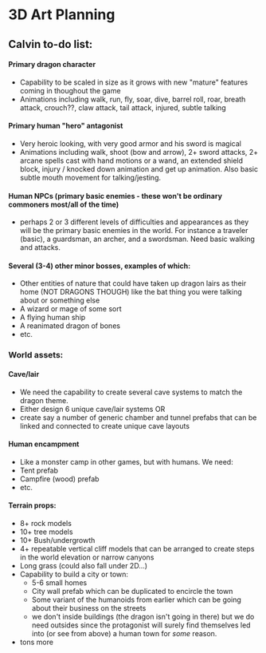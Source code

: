 # 3D Art Planning
## Calvin to-do list:
#### Primary dragon character
- Capability to be scaled in size as it grows with new "mature" features coming in thoughout the game
- Animations including walk, run, fly, soar, dive, barrel roll, roar, breath attack, crouch??, claw attack, tail attack, injured, subtle talking
#### Primary human "hero" antagonist
- Very heroic looking, with very good armor and his sword is magical
- Animations including walk, shoot (bow and arrow), 2+ sword attacks, 2+ arcane spells cast with hand motions or a wand, an extended shield block, injury / knocked down animation and get up animation. Also basic subtle mouth movement for talking/jesting.
#### Human NPCs (primary basic enemies - these won't be ordinary commoners most/all of the time)
- perhaps 2 or 3 different levels of difficulties and appearances as they will be the primary basic enemies in the world. For instance a traveler (basic), a guardsman, an archer, and a swordsman. Need basic walking and attacks.
#### Several (3-4) other minor bosses, examples of which:
- Other entities of nature that could have taken up dragon lairs as their home (NOT DRAGONS THOUGH) like the bat thing you were talking about or something else
- A wizard or mage of some sort
- A flying human ship
- A reanimated dragon of bones
- etc.

### World assets:
#### Cave/lair
- We need the capability to create several cave systems to match the dragon theme.
- Either design 6 unique cave/lair systems OR
- create say a number of generic chamber and tunnel prefabs that can be linked and connected to create unique cave layouts

#### Human encampment 
- Like a monster camp in other games, but with humans. We need:
- Tent prefab
- Campfire (wood) prefab
- etc.

#### Terrain props:
- 8+ rock models
- 10+ tree models
- 10+ Bush/undergrowth
- 4+ repeatable vertical cliff models that can be arranged to create steps in the world elevation or narrow canyons
- Long grass (could also fall under 2D...)
- Capability to build a city or town:
  - 5-6 small homes
  - City wall prefab which can be duplicated to encircle the town
  - Some variant of the humanoids from earlier which can be going about their business on the streets
  - we don't inside buildings (the dragon isn't going in there) but we do need outsides since the protagonist will surely find themselves led into (or see from above) a human town for _some_ reason.
- tons more
